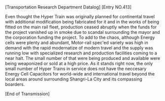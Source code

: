 [Transportation Research Department Datalog]
[Entry NO.413]

Even thought the Hyper Train was originally planned for continental
travel with additional modification being fabricated for it and
in the works of being fitted on the main rail fleet, production 
ceased abruptly when the funds for the project vanished up in 
smoke due to scandal surrounding the mayor and the corporation 
funding the project. To add to the chaos, although Energy cells
were plenty and abundant, Motor-rail spec'ed variety was high in 
demand with the rapid modernatize of modern travel and the supply
was running low with specialized research and production facilities
coming to a near halt. The small number of that were being produced 
and available were being weaponized or sold at a high price. As it 
stands right now, the only small number of Hyper Trains in service
does not have the neccesary Energy Cell Capacitors for world-wide 
and international travel beyond the local areas around surrounding
Shangri-La City and its compassing boarders.

[End of Transmission]
